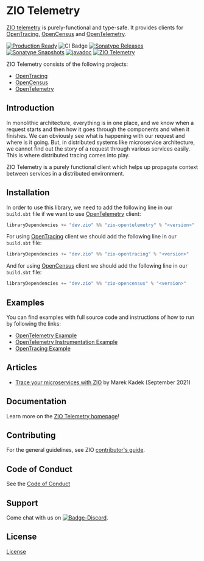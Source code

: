 [//]: # (This file was autogenerated using `zio-sbt-website` plugin via `sbt generateReadme` command.)
[//]: # (So please do not edit it manually. Instead, change "docs/index.md" file or sbt setting keys)
[//]: # (e.g. "readmeDocumentation" and "readmeSupport".)

# ZIO Telemetry

[ZIO telemetry](https://github.com/zio/zio-telemetry) is purely-functional and type-safe. It provides clients for
[OpenTracing](https://opentracing.io/), [OpenCensus](https://opencensus.io/) and [OpenTelemetry](https://opentelemetry.io/).

[![Production Ready](https://img.shields.io/badge/Project%20Stage-Production%20Ready-brightgreen.svg)](https://github.com/zio/zio/wiki/Project-Stages) ![CI Badge](https://github.com/zio/zio-telemetry/workflows/CI/badge.svg) [![Sonatype Releases](https://img.shields.io/nexus/r/https/oss.sonatype.org/dev.zio/zio-opentracing_2.12.svg?label=Sonatype%20Release)](https://oss.sonatype.org/content/repositories/releases/dev/zio/zio-opentracing_2.12/) [![Sonatype Snapshots](https://img.shields.io/nexus/s/https/oss.sonatype.org/dev.zio/zio-opentracing_2.12.svg?label=Sonatype%20Snapshot)](https://oss.sonatype.org/content/repositories/snapshots/dev/zio/zio-opentracing_2.12/) [![javadoc](https://javadoc.io/badge2/dev.zio/zio-telemetry-docs_2.12/javadoc.svg)](https://javadoc.io/doc/dev.zio/zio-telemetry-docs_2.12) [![ZIO Telemetry](https://img.shields.io/github/stars/zio/zio-telemetry?style=social)](https://github.com/zio/zio-telemetry)

ZIO Telemetry consists of the following projects:

- [OpenTracing](docs/opentracing.md)
- [OpenCensus](docs/opencensus.md)
- [OpenTelemetry](docs/opentelemetry.md)

## Introduction

In monolithic architecture, everything is in one place, and we know when a request starts and then how it goes through 
the components and when it finishes. We can obviously see what is happening with our request and where is it going. 
But, in distributed systems like microservice architecture, we cannot find out the story of a request through various 
services easily. This is where distributed tracing comes into play.

ZIO Telemetry is a purely functional client which helps up propagate context between services in a distributed environment.

## Installation

In order to use this library, we need to add the following line in our `build.sbt` file if we want to use [OpenTelemetry](https://opentelemetry.io/) client:

```scala
libraryDependencies += "dev.zio" %% "zio-opentelemetry" % "<version>"
```

For using [OpenTracing](https://opentracing.io/) client we should add the following line in our `build.sbt` file:

```scala
libraryDependencies += "dev.zio" %% "zio-opentracing" % "<version>"
```

And for using [OpenCensus](https://opencensus.io/) client we should add the following line in our `build.sbt` file:

```scala
libraryDependencies += "dev.zio" %% "zio-opencensus" % "<version>"
```

## Examples

You can find examples with full source code and instructions of how to run by following the links:
- [OpenTelemetry Example](docs/opentelemetry-example.md)
- [OpenTelemetry Instrumentation Example](docs/opentelemetry-instrumentation-example.md)
- [OpenTracing Example](docs/opentracing-example.md)

## Articles

- [Trace your microservices with ZIO](https://kadek-marek.medium.com/trace-your-microservices-with-zio-telemetry-5f88d69cb26b) by Marek Kadek (September 2021)

## Documentation

Learn more on the [ZIO Telemetry homepage](https://zio.dev/zio-telemetry/)!

## Contributing

For the general guidelines, see ZIO [contributor's guide](https://zio.dev/about/contributing).

## Code of Conduct

See the [Code of Conduct](https://zio.dev/about/code-of-conduct)

## Support

Come chat with us on [![Badge-Discord]][Link-Discord].

[Badge-Discord]: https://img.shields.io/discord/629491597070827530?logo=discord "chat on discord"
[Link-Discord]: https://discord.gg/2ccFBr4 "Discord"

## License

[License](LICENSE)
